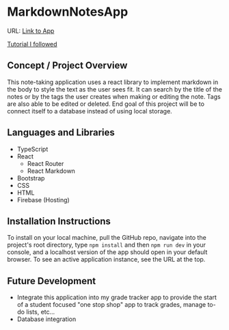 # MarkdownNotesApp

URL: [Link to App](https://notesapp-c9688.web.app/)

[Tutorial I followed](https://www.youtube.com/watch?v=j898RGRw0b4&t=1s)

## Concept / Project Overview
This note-taking application uses a react library to implement markdown in the body to style the text as the user sees fit. It can search by the title of the notes or by the tags the user creates when making or editing the note. Tags are also able to be edited or deleted. End goal of this project will be to connect itself to a database instead of using local storage.

## Languages and Libraries
- TypeScript
- React
  - React Router
  - React Markdown
- Bootstrap
- CSS
- HTML
- Firebase (Hosting)

## Installation Instructions
To install on your local machine, pull the GitHub repo, navigate into the project's root directory, type `npm install` and then `npm run dev` in your console, and a localhost version of the app should open in your default browser. To see an active application instance, see the URL at the top.

## Future Development
- Integrate this application into my grade tracker app to provide the start of a student focused "one stop shop" app to track grades, manage to-do lists, etc...
- Database integration
